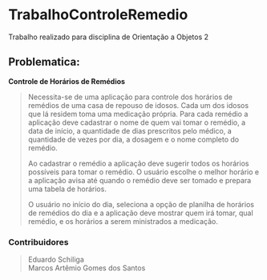 # TrabalhoControleRemedio

Trabalho realizado para disciplina de Orientação a Objetos 2

## Problematica:
**Controle de Horários de Remédios**
> Necessita-se de uma aplicação para controle dos horários de remédios de uma casa de repouso de idosos. Cada um dos idosos que lá residem toma uma medicação própria. Para cada remédio a aplicação deve cadastrar o nome de quem vai tomar o remédio, a data de início, a quantidade de dias prescritos pelo médico, a quantidade de vezes por dia, a dosagem e o nome completo
> do remédio.
>
> Ao cadastrar o remédio a aplicação deve sugerir todos os horários possíveis para tomar o remédio. O usuário escolhe o melhor horário e a aplicação avisa até quando o remédio deve ser tomado e prepara uma tabela de horários.
>
> O usuário no início do dia, seleciona a opção de planilha de horários de remédios do dia e a aplicação deve mostrar quem irá tomar, qual remédio, e os horários a serem ministrados a medicação.

### Contribuidores
> Eduardo Schiliga  
> Marcos Artêmio Gomes dos Santos
